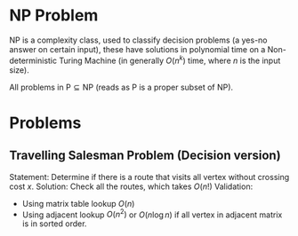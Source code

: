 # NP Problem
NP is a complexity class, used to classify decision problems (a yes-no answer on certain input), these have solutions in polynomial time on a Non-deterministic Turing Machine (in generally $O(n^k)$ time, where $n$ is the input size).

All problems in $\text{P} \subseteq \text{NP}$ (reads as $\text{P}$ is a proper subset of $\text{NP}$).

# Problems
## Travelling Salesman Problem (Decision version)
Statement: Determine if there is a route that visits all vertex without crossing cost $x$.
Solution: Check all the routes, which takes $O(n!)$
Validation: 
- Using matrix table lookup $O(n)$
- Using adjacent lookup $O(n^2)$ or $O(n\log{n})$ if all vertex in adjacent matrix is in sorted order.


